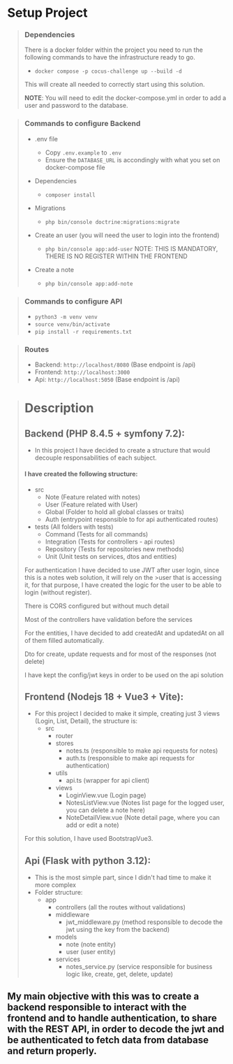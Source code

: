 # Setup Project
> ### Dependencies
> There is a docker folder within the project you need to run the following commands to have the infrastructure ready to go.
> - `docker compose -p cocus-challenge up --build -d`
> 
> This will create all needed to correctly start using this solution.
> 
> **NOTE**: You will need to edit the docker-compose.yml in order to add a user and password to the database. 

> ### Commands to configure Backend
> - .env file
>   - Copy `.env.example` to `.env`
>   - Ensure the `DATABASE_URL` is accondingly with what you set on docker-compose file
> - Dependencies
>   - `composer install`
> - Migrations
>   - `php bin/console doctrine:migrations:migrate`
> 
> - Create an user (you will need the user to login into the frontend)
>   - `php bin/console app:add-user` NOTE: THIS IS MANDATORY, THERE IS NO REGISTER WITHIN THE FRONTEND
> - Create a note
>   - `php bin/console app:add-note`

> ### Commands to configure API
> - `python3 -m venv venv`
> - `source venv/bin/activate`
> - `pip install -r requirements.txt`
>

> ### Routes
> - Backend: `http://localhost/8080` (Base endpoint is /api)
> - Frontend: `http://localhost:3000`
> - Api: `http://localhost:5050` (Base endpoint is /api)

> # Description
> ## Backend (PHP 8.4.5 + symfony 7.2): 
> - In this project I have decided to create a structure that would decouple responsabilities of each subject. 
> #### I have created the following structure:
>   - src
>       - Note (Feature related with notes)
>       - User (Feature related with User)
>       - Global (Folder to hold all global classes or traits)
>       - Auth (entrypoint responsible to for api authenticated routes)
>   - tests (All folders with tests)
>       - Command (Tests for all commands)
>       - Integration (Tests for controllers - api routes)
>       - Repository (Tests for repositories new methods)
>       - Unit (Unit tests on services, dtos and entities)
>
> For authentication I have decided to use JWT after user login, since this is a notes web solution, it will rely on the >user that is accessing it, for that purpose, I have created the logic for the user to be able to login (without register).
>
> There is CORS configured but without much detail
>
> Most of the controllers have validation before the services
>
> For the entities, I have decided to add createdAt and updatedAt on all of them filled automatically.
>
> Dto for create, update requests and for most of the responses (not delete)
>
> I have kept the config/jwt keys in order to be used on the api solution
>
>
> ## Frontend (Nodejs 18 + Vue3 + Vite): 
> - For this project I decided to make it simple, creating just 3 views (Login, List, Detail), the structure is:
>   - src
>       - router
>       - stores
>           - notes.ts (responsible to make api requests for notes)
>           - auth.ts (responsible to make api requests for authentication)
>       - utils
>           - api.ts (wrapper for api client)
>       - views
>           - LoginView.vue (Login page)
>           - NotesListView.vue (Notes list page for the logged user, you can delete a note here)
>           - NoteDetailView.vue (Note detail page, where you can add or edit a note)
>
> For this solution, I have used BootstrapVue3.
>
>
> ## Api (Flask with python 3.12): 
> - This is the most simple part, since I didn't had time to make it more complex
> - Folder structure:
>   - app
>       - controllers (all the routes without validations)
>       - middleware
>           - jwt_middleware.py (method responsible to decode the jwt using the key from the backend)
>       - models
>           - note (note entity)
>           - user (user entity)
>       - services
>           - notes_service.py (service responsible for business logic like, create, get, delete, update)
>
>

## My main objective with this was to create a backend responsible to interact with the frontend and to handle authentication, to share with the REST API, in order to decode the jwt and be authenticated to fetch data from database and return properly.
